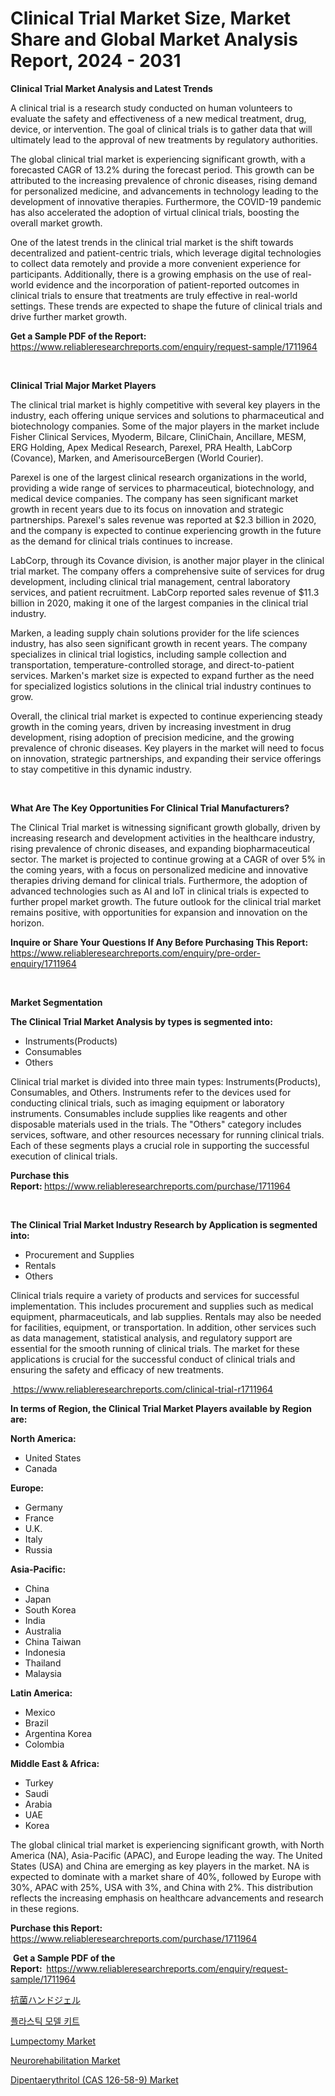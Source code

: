 <p><h1>Clinical Trial Market Size, Market Share and Global Market Analysis Report, 2024 - 2031</h1></p><p><strong>Clinical Trial Market Analysis and Latest Trends</strong></p>
<p><p>A clinical trial is a research study conducted on human volunteers to evaluate the safety and effectiveness of a new medical treatment, drug, device, or intervention. The goal of clinical trials is to gather data that will ultimately lead to the approval of new treatments by regulatory authorities.</p><p>The global clinical trial market is experiencing significant growth, with a forecasted CAGR of 13.2% during the forecast period. This growth can be attributed to the increasing prevalence of chronic diseases, rising demand for personalized medicine, and advancements in technology leading to the development of innovative therapies. Furthermore, the COVID-19 pandemic has also accelerated the adoption of virtual clinical trials, boosting the overall market growth.</p><p>One of the latest trends in the clinical trial market is the shift towards decentralized and patient-centric trials, which leverage digital technologies to collect data remotely and provide a more convenient experience for participants. Additionally, there is a growing emphasis on the use of real-world evidence and the incorporation of patient-reported outcomes in clinical trials to ensure that treatments are truly effective in real-world settings. These trends are expected to shape the future of clinical trials and drive further market growth.</p></p>
<p><strong>Get a Sample PDF of the Report:&nbsp;</strong> <a href="https://www.reliableresearchreports.com/enquiry/request-sample/1711964">https://www.reliableresearchreports.com/enquiry/request-sample/1711964</a></p>
<p>&nbsp;</p>
<p><strong>Clinical Trial Major Market Players</strong></p>
<p><p>The clinical trial market is highly competitive with several key players in the industry, each offering unique services and solutions to pharmaceutical and biotechnology companies. Some of the major players in the market include Fisher Clinical Services, Myoderm, Bilcare, CliniChain, Ancillare, MESM, ERG Holding, Apex Medical Research, Parexel, PRA Health, LabCorp (Covance), Marken, and AmerisourceBergen (World Courier).</p><p>Parexel is one of the largest clinical research organizations in the world, providing a wide range of services to pharmaceutical, biotechnology, and medical device companies. The company has seen significant market growth in recent years due to its focus on innovation and strategic partnerships. Parexel's sales revenue was reported at $2.3 billion in 2020, and the company is expected to continue experiencing growth in the future as the demand for clinical trials continues to increase.</p><p>LabCorp, through its Covance division, is another major player in the clinical trial market. The company offers a comprehensive suite of services for drug development, including clinical trial management, central laboratory services, and patient recruitment. LabCorp reported sales revenue of $11.3 billion in 2020, making it one of the largest companies in the clinical trial industry.</p><p>Marken, a leading supply chain solutions provider for the life sciences industry, has also seen significant growth in recent years. The company specializes in clinical trial logistics, including sample collection and transportation, temperature-controlled storage, and direct-to-patient services. Marken's market size is expected to expand further as the need for specialized logistics solutions in the clinical trial industry continues to grow.</p><p>Overall, the clinical trial market is expected to continue experiencing steady growth in the coming years, driven by increasing investment in drug development, rising adoption of precision medicine, and the growing prevalence of chronic diseases. Key players in the market will need to focus on innovation, strategic partnerships, and expanding their service offerings to stay competitive in this dynamic industry.</p></p>
<p>&nbsp;</p>
<p><strong>What Are The Key Opportunities For Clinical Trial Manufacturers?</strong></p>
<p><p>The Clinical Trial market is witnessing significant growth globally, driven by increasing research and development activities in the healthcare industry, rising prevalence of chronic diseases, and expanding biopharmaceutical sector. The market is projected to continue growing at a CAGR of over 5% in the coming years, with a focus on personalized medicine and innovative therapies driving demand for clinical trials. Furthermore, the adoption of advanced technologies such as AI and IoT in clinical trials is expected to further propel market growth. The future outlook for the clinical trial market remains positive, with opportunities for expansion and innovation on the horizon.</p></p>
<p><strong>Inquire or Share Your Questions If Any Before Purchasing This Report:</strong> <a href="https://www.reliableresearchreports.com/enquiry/pre-order-enquiry/1711964">https://www.reliableresearchreports.com/enquiry/pre-order-enquiry/1711964</a></p>
<p>&nbsp;</p>
<p><strong>Market Segmentation</strong></p>
<p><strong>The Clinical Trial Market Analysis by types is segmented into:</strong></p>
<p><ul><li>Instruments(Products)</li><li>Consumables</li><li>Others</li></ul></p>
<p><p>Clinical trial market is divided into three main types: Instruments(Products), Consumables, and Others. Instruments refer to the devices used for conducting clinical trials, such as imaging equipment or laboratory instruments. Consumables include supplies like reagents and other disposable materials used in the trials. The "Others" category includes services, software, and other resources necessary for running clinical trials. Each of these segments plays a crucial role in supporting the successful execution of clinical trials.</p></p>
<p><strong>Purchase this Report:&nbsp;</strong><a href="https://www.reliableresearchreports.com/purchase/1711964">https://www.reliableresearchreports.com/purchase/1711964</a></p>
<p>&nbsp;</p>
<p><strong>The Clinical Trial Market Industry Research by Application is segmented into:</strong></p>
<p><ul><li>Procurement and Supplies</li><li>Rentals</li><li>Others</li></ul></p>
<p><p>Clinical trials require a variety of products and services for successful implementation. This includes procurement and supplies such as medical equipment, pharmaceuticals, and lab supplies. Rentals may also be needed for facilities, equipment, or transportation. In addition, other services such as data management, statistical analysis, and regulatory support are essential for the smooth running of clinical trials. The market for these applications is crucial for the successful conduct of clinical trials and ensuring the safety and efficacy of new treatments.</p></p>
<p><a href="https://www.reliableresearchreports.com/clinical-trial-r1711964">&nbsp;https://www.reliableresearchreports.com/clinical-trial-r1711964</a></p>
<p><strong>In terms of Region, the Clinical Trial Market Players available by Region are:</strong></p>
<p>
    <p> <strong> North America: </strong>
        <ul>
            <li>United States</li>
            <li>Canada</li>
        </ul>
        </p> 
    <p> <strong> Europe: </strong>
        <ul>
            <li>Germany</li>
            <li>France</li>
            <li>U.K.</li>
            <li>Italy</li>
            <li>Russia</li>
        </ul>
        </p> 
    <p> <strong> Asia-Pacific: </strong>
        <ul>
            <li>China</li>
            <li>Japan</li>
            <li>South Korea</li>
            <li>India</li>
            <li>Australia</li>
            <li>China Taiwan</li>
            <li>Indonesia</li>
            <li>Thailand</li>
            <li>Malaysia</li>
        </ul>
        </p> 
    <p> <strong> Latin America: </strong>
        <ul>
            <li>Mexico</li>
            <li>Brazil</li>
            <li>Argentina Korea</li>
            <li>Colombia</li>
        </ul>
        </p> 
    <p> <strong> Middle East & Africa: </strong>
        <ul>
            <li>Turkey</li>
            <li>Saudi</li>
            <li>Arabia</li>
            <li>UAE</li>
            <li>Korea</li>
        </ul>
    </p>
    </p>
<p><p>The global clinical trial market is experiencing significant growth, with North America (NA), Asia-Pacific (APAC), and Europe leading the way. The United States (USA) and China are emerging as key players in the market. NA is expected to dominate with a market share of 40%, followed by Europe with 30%, APAC with 25%, USA with 3%, and China with 2%. This distribution reflects the increasing emphasis on healthcare advancements and research in these regions.</p></p>
<p><strong>Purchase this Report: </strong><a href="https://www.reliableresearchreports.com/purchase/1711964">https://www.reliableresearchreports.com/purchase/1711964</a></p>
<p>&nbsp;<strong>Get a Sample PDF of the Report:&nbsp;&nbsp;</strong><a href="https://www.reliableresearchreports.com/enquiry/request-sample/1711964">https://www.reliableresearchreports.com/enquiry/request-sample/1711964</a></p>
<p><strong></strong></p>
<p><p><a href="https://github.com/EmoryYundt1935/Market-Research-Report-List-1/blob/main/163091746677.md">抗菌ハンドジェル</a></p><p><a href="https://github.com/fernandotryO5lson96765/Market-Research-Report-List-1/blob/main/702517942555.md">플라스틱 모델 키트</a></p><p><a href="https://github.com/Glendatilghmankmgz0rbhwpy/Market-Research-Report-List-2/blob/main/lumpectomy-market.md">Lumpectomy Market</a></p><p><a href="https://github.com/DeonteStanton2023/Market-Research-Report-List-1/blob/main/neurorehabilitation-market.md">Neurorehabilitation Market</a></p><p><a href="https://issuu.com/reportprime-2/docs/dipentaerythritol-cas-126-58-9-market-size-2030.pp">Dipentaerythritol (CAS 126-58-9) Market</a></p></p>